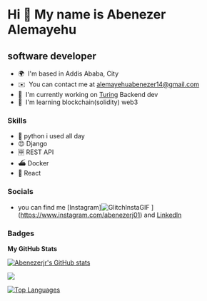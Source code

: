 Hi 👋 My name is Abenezer Alemayehu
===================================

software developer
------------------

* 🌍  I'm based in Addis Ababa, City
* ✉️  You can contact me at [alemayehuabenezer14@gmail.com](mailto:alemayehuabenezer14@gmail.com)
* 🚀  I'm currently working on [Turing](http://turing.com) Backend dev
* 🧠  I'm learning blockchain(solidity) web3 

### Skills

* 🐍 python  i used all day
* 😍 Django
* 🈸 REST API
* ⛴️ Docker
* 🥵 React

### Socials
* you can find me [Instagram]![GlitchInstaGIF](https://github.com/Abenezerjr/Abenezerjr/assets/106702572/09cf3363-bc33-4b96-ae08-87a77141eb36)
](https://www.instagram.com/abenezerj01) and [Linkedln](www.linkedin.com/in/abenezer-alemayehu0) 

### Badges

<b>My GitHub Stats</b>

<a href="http://www.github.com/Abenezerjr"><img src="https://github-readme-stats.vercel.app/api?username=Abenezerjr&show_icons=true&hide=&count_private=true&title_color=0891b2&text_color=ffffff&icon_color=000000&bg_color=000000&hide_border=true&show_icons=true" alt="Abenezerjr's GitHub stats" /></a>

<a href="http://www.github.com/Abenezerjr"><img src="https://github-readme-streak-stats.herokuapp.com/?user=Abenezerjr&stroke=ffffff&background=000000&ring=0891b2&fire=0891b2&currStreakNum=ffffff&currStreakLabel=0891b2&sideNums=ffffff&sideLabels=ffffff&dates=ffffff&hide_border=true" /></a>

<a href="https://github.com/Abenezerjr" align="left"><img src="https://github-readme-stats.vercel.app/api/top-langs/?username=Abenezerjr&langs_count=10&title_color=0891b2&text_color=ffffff&icon_color=000000&bg_color=000000&hide_border=true&locale=en&custom_title=Top%20%Languages" alt="Top Languages" /></a>
